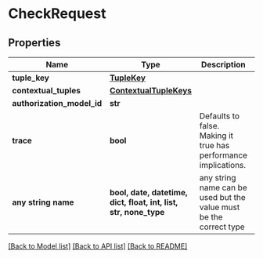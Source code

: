 # CheckRequest


## Properties
Name | Type | Description | Notes
------------ | ------------- | ------------- | -------------
**tuple_key** | [**TupleKey**](TupleKey.md) |  | [optional] 
**contextual_tuples** | [**ContextualTupleKeys**](ContextualTupleKeys.md) |  | [optional] 
**authorization_model_id** | **str** |  | [optional] 
**trace** | **bool** | Defaults to false. Making it true has performance implications. | [optional] [readonly] 
**any string name** | **bool, date, datetime, dict, float, int, list, str, none_type** | any string name can be used but the value must be the correct type | [optional]

[[Back to Model list]](../README.md#documentation-for-models) [[Back to API list]](../README.md#documentation-for-api-endpoints) [[Back to README]](../README.md)


